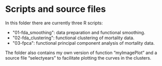 # Scripts and source files

In this folder there are currently three R scripts:

*	"01-fda_smoothing": data preparation and functional smoothing.
*	"02-fda_clustering": functional clustering of mortality data.
*	"03-fpca": functional principal component analysis of mortality data.

The folder also contains my own version of function “myImagePlot” and a source file “selectyears” to facilitate plotting the curves in the clusters.

